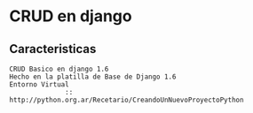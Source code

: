 CRUD en django
===============



  Caracteristicas
----------------------
  
    CRUD Basico en django 1.6
    Hecho en la platilla de Base de Django 1.6
    Entorno Virtual 
                  :: http://python.org.ar/Recetario/CreandoUnNuevoProyectoPython
